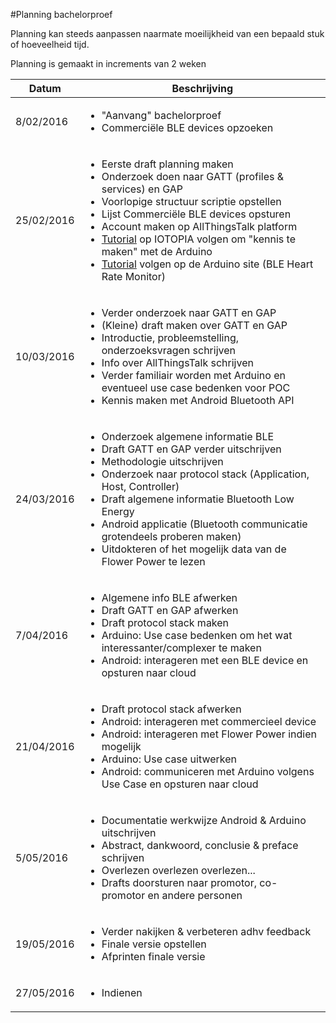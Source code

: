 #Planning bachelorproef

Planning kan steeds aanpassen naarmate moeilijkheid van een bepaald stuk of hoeveelheid tijd.

Planning is gemaakt in increments van 2 weken

<table>
    <thead>
        <th align="center">Datum</th>
        <th align="center">Beschrijving</th>
    </thead>
    <tbody>
        <tr>
            <td>8/02/2016</td>
            <td>
                <ul>
                    <li>"Aanvang" bachelorproef</li>
                    <li>Commerciële BLE devices opzoeken</li>
                </ul>
            </td>
        </tr>
        <tr>
            <td>25/02/2016</td>
            <td>
                <ul>
                    <li>Eerste draft planning maken</li>
                    <li>Onderzoek doen naar GATT (profiles & services) en GAP</li>
                    <li>Voorlopige structuur scriptie opstellen</li>
                    <li>Lijst Commerciële BLE devices opsturen</li>
                    <li>Account maken op AllThingsTalk platform</li>
                    <li><a href="http://portal.iotopia.be/prototyping-tools/step-by-step/" target="_blank">Tutorial</a> op IOTOPIA volgen om "kennis te maken" met de Arduino</li>
                    <li><a href="https://www.arduino.cc/en/Tutorial/Genuino101CurieBLEHeartRateMonitor" target="_blank">Tutorial</a> volgen op de Arduino site (BLE Heart Rate Monitor)</li>
                <ul>
            </td>
        </tr>
        <tr>
            <td>10/03/2016</td>
            <td>
                <ul>
                    <li>Verder onderzoek naar GATT en GAP</li>
                    <li>(Kleine) draft maken over GATT en GAP</li>
                    <li>Introductie, probleemstelling, onderzoeksvragen schrijven</li>
                    <li>Info over AllThingsTalk schrijven</li>
                    <li>Verder familiair worden met Arduino en eventueel use case bedenken voor POC</li>
                    <li>Kennis maken met Android Bluetooth API</li>
                <ul>
            </td>
        </tr>
        <tr>
            <td>24/03/2016</td>
            <td>
                <ul>
                    <li>Onderzoek algemene informatie BLE</li>
                    <li>Draft GATT en GAP verder uitschrijven</li>
                    <li>Methodologie uitschrijven</li>
                    <li>Onderzoek naar protocol stack (Application, Host, Controller)</li>
                    <li>Draft algemene informatie Bluetooth Low Energy</li>
                    <li>Android applicatie (Bluetooth communicatie grotendeels proberen maken)</li>
                    <li>Uitdokteren of het mogelijk data van de Flower Power te lezen</li>
                <ul>
            </td>
        </tr>
        <tr>
            <td>7/04/2016</td>
            <td>
                <ul>
                    <li>Algemene info BLE afwerken</li>
                    <li>Draft GATT en GAP afwerken</li>
                    <li>Draft protocol stack maken</li>
                    <li>Arduino: Use case bedenken om het wat interessanter/complexer te maken</li>
                    <li>Android: interageren met een BLE device en opsturen naar cloud</li>
                <ul>
            </td>
        </tr>
        <tr>
            <td>21/04/2016</td>
            <td>
                <ul>
                    <li>Draft protocol stack afwerken</li>
                    <li>Android: interageren met commercieel device</li>
                    <li>Android: interageren met Flower Power indien mogelijk</li>
                    <li>Arduino: Use case uitwerken</li>
                    <li>Android: communiceren met Arduino volgens Use Case en opsturen naar cloud</li>
                <ul>
            </td>
        </tr>
        <tr>
            <td>5/05/2016</td>
            <td>
                <ul>
                    <li>Documentatie werkwijze Android & Arduino uitschrijven</li>
                    <li>Abstract, dankwoord, conclusie & preface schrijven</li>
                    <li>Overlezen overlezen overlezen...</li>
                    <li>Drafts doorsturen naar promotor, co-promotor en andere personen</li>
                <ul>
            </td>
        </tr>
        <tr>
            <td>19/05/2016</td>
            <td>
                <ul>
                    <li>Verder nakijken & verbeteren adhv feedback</li>
                    <li>Finale versie opstellen</li>
                    <li>Afprinten finale versie</li>
                <ul>
            </td>
        </tr>
        <tr>
            <td>27/05/2016</td>
            <td>
                <ul>
                    <li>Indienen</li>
                </ul>
            </td>
        </tr>
    </tbody>
</table>